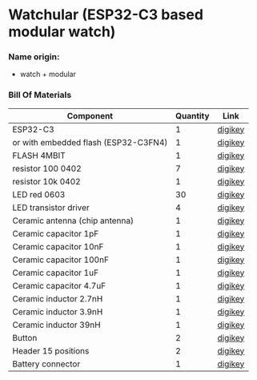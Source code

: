 # Watchular (ESP32-C3 based modular watch)

### Name origin:
* watch + modular

### Bill Of Materials
|Component  |Quantity |Link   |
|-----      |-----    |-----  |
|ESP32-C3   |1        |[digikey](https://www.digikey.se/en/products/detail/espressif-systems/ESP32-C3/14115579) |
|or with embedded flash (ESP32-C3FN4)   |1        |[digikey](https://www.digikey.se/en/products/detail/espressif-systems/ESP32-C3FN4/14115581) |
|FLASH 4MBIT   |1        |[digikey](https://www.digikey.se/en/products/detail/winbond-electronics/W25Q16JVSSIM/12143335) |
|resistor 100 0402   |7        |[digikey](https://www.digikey.se/en/products/detail/yageo/RC0402FR-07100RP/4935263) |
|resistor 10k 0402   |1        |[digikey](https://www.digikey.se/en/products/detail/yageo/RC0402FR-0710KP/4935264) |
|LED red 0603|30        |[digikey](https://www.digikey.se/en/products/detail/osram-opto-semiconductors-inc/LS-Q976-NR-1/1227986) |
|LED transistor driver |4        |[digikey](https://www.digikey.se/en/products/detail/micro-commercial-co/MMBT5550-TP/10054662) |
|Ceramic antenna (chip antenna)|1        |[digikey](https://www.digikey.se/en/products/detail/johanson-technology-inc/2450AT18A100E/1560676) |
|Ceramic capacitor 1pF |1        |[digikey](https://www.digikey.se/en/products/detail/johanson-technology-inc/500R07S1R0BV4T/1561521?s=N4IgTCBcDaIKwAYECUEHYDKBGVAhAagCwAqIAugL5A) |
|Ceramic capacitor 10nF |1        |[digikey](https://www.digikey.se/en/products/detail/tdk-corporation/CGA2B2X5R1E103M050BA/3949410) |
|Ceramic capacitor 100nF |1        |[digikey](https://www.digikey.se/en/products/detail/tdk-corporation/CGA2B1X7R1C104M050BC/3949478) |
|Ceramic capacitor 1uF |1        |[digikey](https://www.digikey.se/en/products/detail/kyocera-avx/04023D105KAT2A/13557232) |
|Ceramic capacitor 4.7uF |1        |[digikey](https://www.digikey.se/en/products/detail/yageo/CC0402KRX5R5BB475/7164360) |
|Ceramic inductor 2.7nH |1        |[digikey](https://www.digikey.se/en/products/detail/johanson-technology-inc/L-07C2N7SV6T/1830166?s=N4IgTCBcDaIDIFoAMB2AwmAcigygNQDYAVEAXQF8g) |
|Ceramic inductor 3.9nH |1        |[digikey](https://www.digikey.se/en/products/detail/johanson-technology-inc/L-07C3N9SV6T/1915227) |
|Ceramic inductor 39nH |1        |[digikey](https://www.digikey.se/en/products/detail/johanson-technology-inc/L-07C39NJV6T/1915226) |
|Button|2        |[digikey](https://www.digikey.se/en/products/detail/e-switch/TL3301AF260QG/378995?s=N4IgTCBcDaICoBkDMSAMBGAggMTANlQEUBxEAXQF8g) |
|Header 15 positions|2        |[digikey](https://www.digikey.se/en/products/detail/adam-tech/PH1-15-UA/9830359) |
|Battery connector|1        |[digikey](https://www.digikey.se/en/products/detail/w%C3%BCrth-elektronik/665102131822/5047757?s=N4IgTCBcDaIGxwKwEYAMZkGZkA4wQF0BfIA) |
